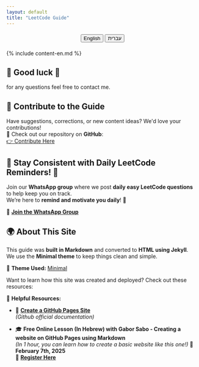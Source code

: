 ```yaml
---
layout: default
title: "LeetCode Guide"
---
```


<div style="text-align: center; margin: 20px 0;">
<button onclick="setLanguage('en')">English</button>
<button onclick="setLanguage('he')">עברית</button>
</div>

<!-- Hebrew Content -->

<div id="content-he" class="lang-he" style="display: none; direction: rtl;" markdown="1">

  {% include content-he.md %}

## 🚀 בהצלחה 🎯
לכל שאלה ניתן לפנות ולעדכן בגיטהב.

## 🤝 לתרום דרך גיטהאב
אם יש לכם הצעות, תיקונים או רעיונות לתוכן חדש, אשמח שתתרמו גם לקוד.
כנסו לקישור ותוכלו לראות את הקוד ולתרום דרך גיטהאב.
[👉 לתרום כאן](https://github.com/YanivGabay/LeetCodeGuideSite)

## 📅 רוצים תזכורת יומית ? 📢

הצטרפו לקבוצת הוואטסאפ שלנו, שם אנחנו מפרסמים שאלות קלות באופן יומי כתזכורת.

📲 **[הצטרפו לקבוצת הוואטסאפ](https://chat.whatsapp.com/IQ3Mghl3NUz09vIdR0t4gd)**


## 🌍 רוצים לבנות אתר כמו זה?

המדריך הזה נבנה במרקדאון והומר לאתר ע"י ג'קיל.
האתר נבנה בעזרת ערכת העיצוב Minimal כדי לשמור על ניקיון ופשטות.

🎨 **ערכת העיצוב שנמצאת בשימוש:** [Minimal](https://github.com/pages-themes/minimal)

רוצים ללמוד איך בונים אתר כזה? כנסו לקישורים הבאים:

📖 **מדריכים שימושיים:**
- 📌 **[יצירת אתר ב-GitHub Pages](https://docs.github.com/en/pages/getting-started-with-github-pages/creating-a-github-pages-site)**  
  *(תיעוד רשמי של GitHub)*

- 🎓 **שיעור חינמי באינטרנט (בעברית) עם גאבור סבו - יצירת אתר ב-GitHub Pages בעזרת Markdown**  
    *(בשעה אחת, תוכלו ללמוד איך ליצור אתר בסיסי כמו זה!)*
  📅 **7 בפברואר, 2025**
  🔗 **[הרשמה כאן](https://www.meetup.com/pyweb-il/events/305773690/)**




</div>



<!-- English Content -->
<div id="content-en" class="lang-en" markdown="1">
  
  {% include content-en.md %}



## 🚀 Good luck 🎯
for any questions feel free to contact me.

## 🤝 Contribute to the Guide

Have suggestions, corrections, or new content ideas? We'd love your contributions!  
📌 Check out our repository on **GitHub**:  
[👉 Contribute Here](https://github.com/YanivGabay/LeetCodeGuideSite)



## 📅 Stay Consistent with Daily LeetCode Reminders! 📢

Join our **WhatsApp group** where we post **daily easy LeetCode questions** to help keep you on track.  
We’re here to **remind and motivate you daily**! 🚀  

📲 **[Join the WhatsApp Group](https://chat.whatsapp.com/IQ3Mghl3NUz09vIdR0t4gd)**


## 🌍 About This Site

This guide was **built in Markdown** and converted to **HTML using Jekyll**.  
We use the **Minimal theme** to keep things clean and simple.  

🎨 **Theme Used:** [Minimal](https://github.com/pages-themes/minimal)  

Want to learn how this site was created and deployed? Check out these resources:  

📖 **Helpful Resources:**
- 📌 **[Create a GitHub Pages Site](https://docs.github.com/en/pages/getting-started-with-github-pages/creating-a-github-pages-site)**  
  *(Github official documentation)*
  
- 🎓 **Free Online Lesson (In Hebrew) with Gabor Sabo - Creating a website on GitHub Pages using Markdown**  
    *(In 1 hour, you can learn how to create a basic website like this one!)*
  📅 **February 7th, 2025**  
  🔗 **[Register Here](https://www.meetup.com/pyweb-il/events/305773690/)**  



</div>






<!-- JavaScript for Language Toggling -->
<script>
  function setLanguage(lang) {
    if (lang === 'he') {
      document.getElementById("content-en").style.display = "none";
      document.getElementById("content-he").style.display = "block";
    } else {
      document.getElementById("content-en").style.display = "block";
      document.getElementById("content-he").style.display = "none";
    }
  }

  // Set default language on page load
  document.addEventListener("DOMContentLoaded", function() {
    // You can set the default language here. For example, default to English:
    setLanguage('he');

    
  });
</script>

